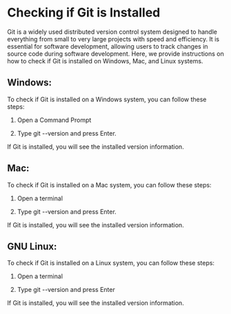 # Checking if Git is Installed

Git is a widely used distributed version control system designed to handle everything from small to very large projects with speed and efficiency. It is essential for software development, allowing users to track changes in source code during software development. Here, we provide instructions on how to check if Git is installed on Windows, Mac, and Linux systems.


## Windows:

To check if Git is installed on a Windows system, you can follow these steps:

1. Open a Command Prompt 

2. Type git --version and press Enter.

If Git is installed, you will see the installed version information.

## Mac: 

To check if Git is installed on a Mac system, you can follow these steps:

1. Open a terminal 

2. Type git --version and press Enter.

If Git is installed, you will see the installed version information. 

## GNU Linux:

To check if Git is installed on a Linux system, you can follow these steps:

1. Open a terminal 

2. Type git --version and press Enter 

If Git is installed, you will see the installed version information.
